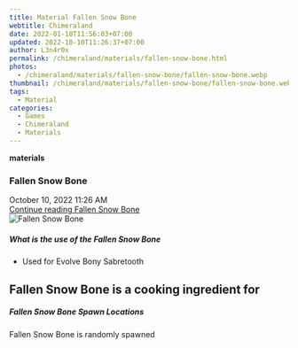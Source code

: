 ```yaml
---
title: Material Fallen Snow Bone
webtitle: Chimeraland
date: 2022-01-18T11:56:03+07:00
updated: 2022-10-10T11:26:37+07:00
author: L3n4r0x
permalink: /chimeraland/materials/fallen-snow-bone.html
photos:
  - /chimeraland/materials/fallen-snow-bone/fallen-snow-bone.webp
thumbnail: /chimeraland/materials/fallen-snow-bone/fallen-snow-bone.webp
tags:
  - Material
categories:
  - Games
  - Chimeraland
  - Materials
---
```


<section id="bootstrap-wrapper">
  <link
    rel="stylesheet"
    href="https://cdn.statically.io/gh/dimaslanjaka/Web-Manajemen/40ac3225/css/bootstrap-4.5-wrapper.css"
  />
  <div
    class="row g-0 border rounded overflow-hidden flex-md-row mb-4 shadow-sm position-relative"
  >
    <div class="col p-4 d-flex flex-column position-static">
      <strong class="d-inline-block mb-2 text-success">materials</strong>
      <h3 class="mb-0">Fallen Snow Bone</h3>
      <div class="mb-1 text-muted">October 10, 2022 11:26 AM</div>
      <a href="#" class="stretched-link d-none"
        >Continue reading Fallen Snow Bone</a
      >
    </div>
    <div class="col-auto d-none d-lg-block">
      <img
        src="/chimeraland/materials/fallen-snow-bone/fallen-snow-bone.webp"
        alt="Fallen Snow Bone"
      />
    </div>
  </div>
  <div class="row">
    <div class="col-lg-6 col-12 mb-2">
      <div class="card">
        <div class="card-body">
          <h5 class="card-title">What is the use of the Fallen Snow Bone</h5>
          <div class="card-text">
            <ul>
              <li>Used for Evolve Bony Sabretooth</li>
            </ul>
          </div>
        </div>
      </div>
    </div>
    <div class="col-lg-6 col-12 mb-2"></div>
    <div class="col-lg-6 col-12 mb-2">
      <h2 id="cookable">Fallen Snow Bone is a cooking ingredient for</h2>
    </div>
    <div class="col-12 mb-2">
      <h5>Fallen Snow Bone Spawn Locations</h5>
      <p>Fallen Snow Bone is randomly spawned</p>
    </div>
  </div>
</section>